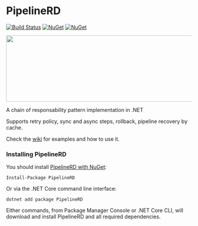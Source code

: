 # PipelineRD

[![Build Status](https://dev.azure.com/eduardosbcabral/PipelineRD/_apis/build/status/eduardosbcabral.pipelineRD?branchName=main)](https://dev.azure.com/eduardosbcabral/PipelineRD/_build/latest?definitionId=1&branchName=main)
[![NuGet](https://img.shields.io/nuget/dt/pipelineRD.svg)](https://www.nuget.org/packages/PipelineRD) 
[![NuGet](https://img.shields.io/nuget/vpre/PipelineRD.svg)](https://www.nuget.org/packages/PipelineRD)

<p align="center">
   <img width="770" height="180" src="https://user-images.githubusercontent.com/29133996/134793179-127a843e-0eca-4c62-8e81-ec75f1ed7a81.png">
</p>

A chain of responsability pattern implementation in .NET

Supports retry policy, sync and async steps, rollback, pipeline recovery by cache.

Check the [wiki](https://github.com/eduardosbcabral/pipelineRD/wiki) for examples and how to use it.

### Installing PipelineRD

You should install [PipelineRD with NuGet](https://www.nuget.org/packages/PipelineRD):
 
    Install-Package PipelineRD
    
Or via the .NET Core command line interface:
    
    dotnet add package PipelineRD
    
Either commands, from Package Manager Console or .NET Core CLI, will download and install PipelineRD and all required dependencies.
